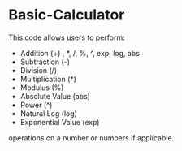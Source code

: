 # Basic-Calculator
This code allows users to perform:
* Addition (+) , *, /, %, ^, exp, log, abs
* Subtraction (-)
* Division (/)
* Multiplication (*)
* Modulus (%)
* Absolute Value (abs)
* Power (^)
* Natural Log (log)
* Exponential Value (exp)

operations on a number or numbers if applicable.
